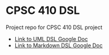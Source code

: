 # CPSC 410 DSL
Project repo for CPSC 410 DSL project

* [Link to UML DSL Google Doc](https://docs.google.com/document/d/152dtjcd9RQW5e46Po19uDmLAFWZd9vb8A700snHujUY/edit?usp=sharing)
* [Link to Markdown DSL Google Doc](https://docs.google.com/document/d/1LfASOBqnAJO28GxQ4_fSaG_97dF-YKVYXa6dd9IN5Nc/edit?usp=sharing)
